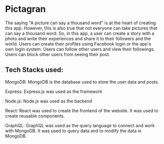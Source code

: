 # Pictagran
The saying "A picture can say a thousand word" is at the heart of creating this app. However, this is also true that not everyone can take pictures that can say a thousand word. So, in this app, a user can create a story with a photo and write their experiences and share it to their followers and the world. Users can create their profiles using Facebook login or the app's own login system. Users can follow other users and view their followings. Users can block other users from seeing their post.
## Tech Stacks used:
MongoDB: MongoDB is the database used to store the user data and posts.

Express: Express.js was used as the framework

Node.js: Node.js was used as the backend

React: React was used to create the frontend of the website. It was used to create reusable components.

GraphQL: GraphQL was used as the query language to connect and work with MongoDB. It was used to query data and to modify the data in MongoDB.
